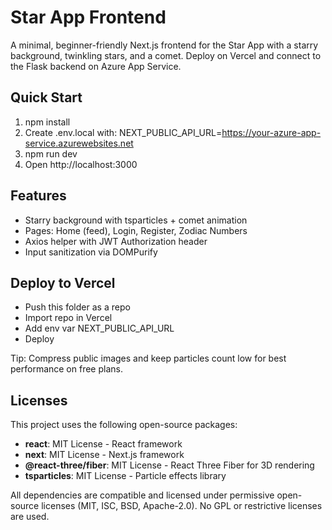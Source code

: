 # Star App Frontend

A minimal, beginner-friendly Next.js frontend for the Star App with a starry background, twinkling stars, and a comet. Deploy on Vercel and connect to the Flask backend on Azure App Service.

## Quick Start

1. npm install
2. Create .env.local with:
   NEXT_PUBLIC_API_URL=https://your-azure-app-service.azurewebsites.net
3. npm run dev
4. Open http://localhost:3000

## Features

- Starry background with tsparticles + comet animation
- Pages: Home (feed), Login, Register, Zodiac Numbers
- Axios helper with JWT Authorization header
- Input sanitization via DOMPurify

## Deploy to Vercel

- Push this folder as a repo
- Import repo in Vercel
- Add env var NEXT_PUBLIC_API_URL
- Deploy

Tip: Compress public images and keep particles count low for best performance on free plans.

## Licenses

This project uses the following open-source packages:

- **react**: MIT License - React framework
- **next**: MIT License - Next.js framework
- **@react-three/fiber**: MIT License - React Three Fiber for 3D rendering
- **tsparticles**: MIT License - Particle effects library

All dependencies are compatible and licensed under permissive open-source licenses (MIT, ISC, BSD, Apache-2.0). No GPL or restrictive licenses are used.
